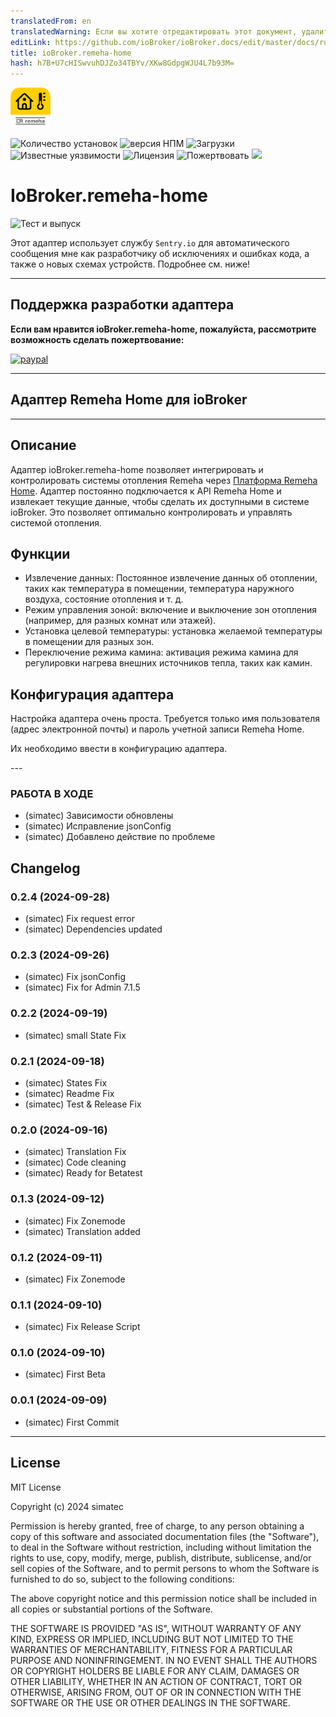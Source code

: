 ```yaml
---
translatedFrom: en
translatedWarning: Если вы хотите отредактировать этот документ, удалите поле «translationFrom», в противном случае этот документ будет снова автоматически переведен
editLink: https://github.com/ioBroker/ioBroker.docs/edit/master/docs/ru/adapterref/iobroker.remeha-home/README.md
title: ioBroker.remeha-home
hash: h7B+U7cHISwvuhDJZo34TBYv/XKw8GdpgWJU4L7b93M=
---
```

![Логотип](../../../en/adapterref/iobroker.remeha-home/admin/remeha-home.png)

![Количество установок](http://iobroker.live/badges/remeha-home-stable.svg)
![версия НПМ](http://img.shields.io/npm/v/iobroker.remeha-home.svg)
![Загрузки](https://img.shields.io/npm/dm/iobroker.remeha-home.svg)
![Известные уязвимости](https://snyk.io/test/github/simatec/ioBroker.remeha-home/badge.svg)
![Лицензия](https://img.shields.io/github/license/simatec/ioBroker.remeha-home?style=flat)
![Пожертвовать](https://img.shields.io/badge/paypal-donate%20|%20spenden-blue.svg)
![](https://img.shields.io/static/v1?label=Sponsor&message=%E2%9D%A4&logo=GitHub&color=%23fe8e86)

# IoBroker.remeha-home
![Тест и выпуск](https://github.com/simatec/ioBroker.remeha-home/workflows/Test%20and%20Release/badge.svg)

Этот адаптер использует службу `Sentry.io` для автоматического сообщения мне как разработчику об исключениях и ошибках кода, а также о новых схемах устройств. Подробнее см. ниже!

---

## Поддержка разработки адаптера
**Если вам нравится ioBroker.remeha-home, пожалуйста, рассмотрите возможность сделать пожертвование:**

[![paypal](https://www.paypalobjects.com/en_US/DK/i/btn/btn_donateCC_LG.gif)](https://paypal.me/mk1676)

---

## Адаптер Remeha Home для ioBroker
---

## Описание
Адаптер ioBroker.remeha-home позволяет интегрировать и контролировать системы отопления Remeha через [Платформа Remeha Home](https://www.remeha.de/produkte/speicher-und-zubehoer/regelungen/home-app). Адаптер постоянно подключается к API Remeha Home и извлекает текущие данные, чтобы сделать их доступными в системе ioBroker. Это позволяет оптимально контролировать и управлять системой отопления.

## Функции
* Извлечение данных: Постоянное извлечение данных об отоплении, таких как температура в помещении, температура наружного воздуха, состояние отопления и т. д.
* Режим управления зоной: включение и выключение зон отопления (например, для разных комнат или этажей).
* Установка целевой температуры: установка желаемой температуры в помещении для разных зон.
* Переключение режима камина: активация режима камина для регулировки нагрева внешних источников тепла, таких как камин.

## Конфигурация адаптера
Настройка адаптера очень проста.
Требуется только имя пользователя (адрес электронной почты) и пароль учетной записи Remeha Home.

Их необходимо ввести в конфигурацию адаптера.

--- <!-- ### **РАБОТА В ХОДЕ** -->

### **РАБОТА В ХОДЕ**
* (simatec) Зависимости обновлены
* (simatec) Исправление jsonConfig
* (simatec) Добавлено действие по проблеме

## Changelog
### 0.2.4 (2024-09-28)
* (simatec) Fix request error
* (simatec) Dependencies updated

### 0.2.3 (2024-09-26)
* (simatec) Fix jsonConfig
* (simatec) Fix for Admin 7.1.5

### 0.2.2 (2024-09-19)
* (simatec) small State Fix

### 0.2.1 (2024-09-18)
* (simatec) States Fix
* (simatec) Readme Fix
* (simatec) Test & Release Fix

### 0.2.0 (2024-09-16)
* (simatec) Translation Fix
* (simatec) Code cleaning
* (simatec) Ready for Betatest

### 0.1.3 (2024-09-12)
* (simatec) Fix Zonemode
* (simatec) Translation added

### 0.1.2 (2024-09-11)
* (simatec) Fix Zonemode

### 0.1.1 (2024-09-10)
* (simatec) Fix Release Script

### 0.1.0 (2024-09-10)
* (simatec) First Beta

### 0.0.1 (2024-09-09)
* (simatec) First Commit
---

## License

MIT License

Copyright (c) 2024 simatec

Permission is hereby granted, free of charge, to any person obtaining a copy
of this software and associated documentation files (the "Software"), to deal
in the Software without restriction, including without limitation the rights
to use, copy, modify, merge, publish, distribute, sublicense, and/or sell
copies of the Software, and to permit persons to whom the Software is
furnished to do so, subject to the following conditions:

The above copyright notice and this permission notice shall be included in all
copies or substantial portions of the Software.

THE SOFTWARE IS PROVIDED "AS IS", WITHOUT WARRANTY OF ANY KIND, EXPRESS OR
IMPLIED, INCLUDING BUT NOT LIMITED TO THE WARRANTIES OF MERCHANTABILITY,
FITNESS FOR A PARTICULAR PURPOSE AND NONINFRINGEMENT. IN NO EVENT SHALL THE
AUTHORS OR COPYRIGHT HOLDERS BE LIABLE FOR ANY CLAIM, DAMAGES OR OTHER
LIABILITY, WHETHER IN AN ACTION OF CONTRACT, TORT OR OTHERWISE, ARISING FROM,
OUT OF OR IN CONNECTION WITH THE SOFTWARE OR THE USE OR OTHER DEALINGS IN THE
SOFTWARE.